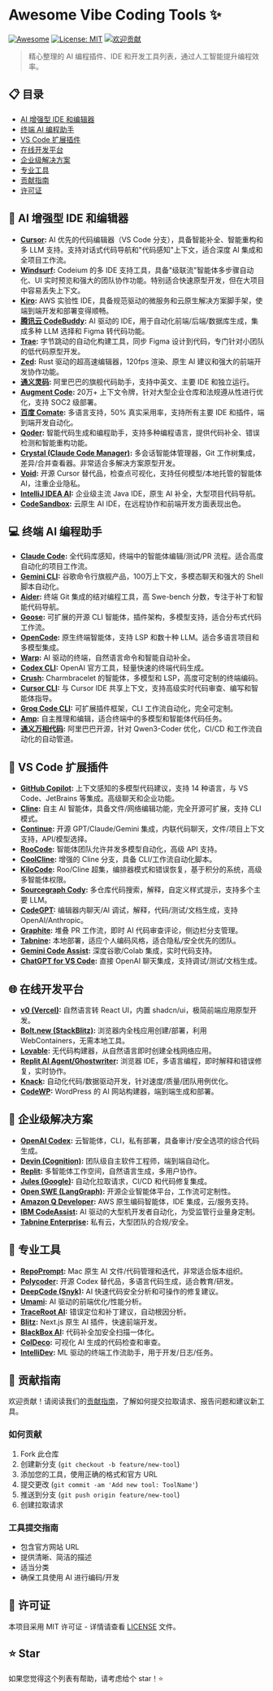 # Awesome Vibe Coding Tools ✨

[![Awesome](https://awesome.re/badge.svg)](https://awesome.re)
[![License: MIT](https://img.shields.io/badge/License-MIT-yellow.svg)](https://opensource.org/licenses/MIT)
[![欢迎贡献](https://img.shields.io/badge/贡献者-欢迎-brightgreen.svg?style=flat)](CONTRIBUTING.md)

> 精心整理的 AI 编程插件、IDE 和开发工具列表，通过人工智能提升编程效率。

## 📋 目录

- [AI 增强型 IDE 和编辑器](#-ai-增强型-ide-和编辑器)
- [终端 AI 编程助手](#-终端-ai-编程助手)
- [VS Code 扩展插件](#-vs-code-扩展插件)
- [在线开发平台](#-在线开发平台)
- [企业级解决方案](#-企业级解决方案)
- [专业工具](#-专业工具)
- [贡献指南](#-贡献指南)
- [许可证](#-许可证)

## 🚀 AI 增强型 IDE 和编辑器

- **[Cursor](https://cursor.com/):** AI 优先的代码编辑器（VS Code 分支），具备智能补全、智能重构和多 LLM 支持。支持对话式代码导航和"代码感知"上下文，适合深度 AI 集成和全项目工作流。
- **[Windsurf](https://windsurf.codeium.com/):** Codeium 的多 IDE 支持工具，具备"级联流"智能体多步骤自动化、UI 实时预览和强大的团队协作功能。特别适合快速原型开发，但在大项目中容易丢失上下文。
- **[Kiro](https://kiro.dev/):** AWS 实验性 IDE，具备规范驱动的微服务和云原生解决方案脚手架，使端到端开发和部署变得顺畅。
- **[腾讯云 CodeBuddy](https://cloud.tencent.com/product/codebuddy):** AI 驱动的 IDE，用于自动化前端/后端/数据库生成，集成多种 LLM 选择和 Figma 转代码功能。
- **[Trae](https://trae.ai/):** 字节跳动的自动化构建工具，同步 Figma 设计到代码，专门针对小团队的低代码原型开发。
- **[Zed](https://zed.dev/):** Rust 驱动的超高速编辑器，120fps 渲染、原生 AI 建议和强大的前端开发协作功能。
- **[通义灵码](https://tongyi.aliyun.com/lingma):** 阿里巴巴的旗舰代码助手，支持中英文、主要 IDE 和独立运行。
- **[Augment Code](https://augmentcode.com/):** 20万+ 上下文令牌，针对大型企业仓库和法规遵从性进行优化，支持 SOC2 级部署。
- **[百度 Comate](https://comate.baidu.com/):** 多语言支持，50% 真实采用率，支持所有主要 IDE 和插件，端到端开发自动化。
- **[Qoder](https://qoder.ai/):** 智能代码生成和编程助手，支持多种编程语言，提供代码补全、错误检测和智能重构功能。
- **[Crystal (Claude Code Manager)](https://claude.ai/code):** 多会话智能体管理器，Git 工作树集成，差异/合并查看器。非常适合多解决方案原型开发。
- **[Void](https://voideditor.com/):** 开源 Cursor 替代品，检查点可视化，支持任何模型/本地托管的智能体 AI，注重企业隐私。
- **[IntelliJ IDEA AI](https://www.jetbrains.com/idea/):** 企业级主流 Java IDE，原生 AI 补全，大型项目代码导航。
- **[CodeSandbox](https://codesandbox.io/):** 云原生 AI IDE，在远程协作和前端开发方面表现出色。

## 💻 终端 AI 编程助手

- **[Claude Code](https://claude.ai/code):** 全代码库感知，终端中的智能体编辑/测试/PR 流程。适合高度自动化的项目工作流。
- **[Gemini CLI](https://ai.google.dev/gemini-api/docs/cli):** 谷歌命令行旗舰产品，100万上下文，多模态聊天和强大的 Shell 脚本自动化。
- **[Aider](https://aider.chat/):** 终端 Git 集成的结对编程工具，高 Swe-bench 分数，专注于补丁和智能代码导航。
- **[Goose](https://github.com/Squadrick/goose):** 可扩展的开源 CLI 智能体，插件架构，多模型支持，适合分布式代码工作流。
- **[OpenCode](https://github.com/opencodeinterpret/opencode):** 原生终端智能体，支持 LSP 和数十种 LLM。适合多语言项目和多模型集成。
- **[Warp](https://www.warp.dev/):** AI 驱动的终端，自然语言命令和智能自动补全。
- **[Codex CLI](https://openai.com/index/openai-codex/):** OpenAI 官方工具，轻量快速的终端代码生成。
- **[Crush](https://github.com/charmbracelet/mods):** Charmbracelet 的智能体，多模型和 LSP，高度可定制的终端编码。
- **[Cursor CLI](https://cursor.com/):** 与 Cursor IDE 共享上下文，支持高级实时代码审查、编写和智能体指导。
- **[Groq Code CLI](https://groq.com/):** 可扩展插件框架，CLI 工作流自动化，完全可定制。
- **[Amp](https://github.com/amp-dev/amp):** 自主推理和编辑，适合终端中的多模型和智能体代码任务。
- **[通义万相代码](https://github.com/QwenLM/Qwen-Coder):** 阿里巴巴开源，针对 Qwen3-Coder 优化，CI/CD 和工作流自动化的自动管道。

## 🔌 VS Code 扩展插件

- **[GitHub Copilot](https://github.com/features/copilot):** 上下文感知的多模型代码建议，支持 14 种语言，与 VS Code、JetBrains 等集成。高级聊天和企业功能。
- **[Cline](https://github.com/cline/cline):** 自主 AI 智能体，具备文件/网络编辑功能，完全开源可扩展，支持 CLI 模式。
- **[Continue](https://github.com/continuedev/continue):** 开源 GPT/Claude/Gemini 集成，内联代码聊天，文件/项目上下文支持，API/模型选择。
- **[RooCode](https://github.com/RooCodeInc/Roo-Code):** 智能体团队允许并发多模型自动化，高级 API 支持。
- **[CoolCline](https://github.com/coolcline/CoolCline):** 增强的 Cline 分支，具备 CLI/工作流自动化脚本。
- **[KiloCode](https://github.com/Kilo-Org/kilocode):** Roo/Cline 超集，编排器模式和错误恢复，基于积分的系统，高级多智能体权限。
- **[Sourcegraph Cody](https://sourcegraph.com/cody):** 多仓库代码搜索，解释，自定义样式提示，支持多个主要 LLM。
- **[CodeGPT](https://codegpt.co/):** 编辑器内聊天/AI 调试，解释，代码/测试/文档生成，支持 OpenAI/Anthropic。
- **[Graphite](https://graphite.dev/):** 堆叠 PR 工作流，即时 AI 代码审查评论，侧边栏分支管理。
- **[Tabnine](https://www.tabnine.com/):** 本地部署，适应个人编码风格，适合隐私/安全优先的团队。
- **[Gemini Code Assist](https://codeassist.google/):** 深度谷歌/Colab 集成，实时代码支持。
- **[ChatGPT for VS Code](https://marketplace.visualstudio.com/items?itemName=openai.chatgpt):** 直接 OpenAI 聊天集成，支持调试/测试/文档生成。

## 🌐 在线开发平台

- **[v0 (Vercel)](https://v0.app/):** 自然语言转 React UI，内置 shadcn/ui，极简前端应用原型开发。
- **[Bolt.new (StackBlitz)](https://bolt.new/):** 浏览器内全栈应用创建/部署，利用 WebContainers，无需本地工具。
- **[Lovable](https://lovable.dev/):** 无代码构建器，从自然语言即时创建全栈网络应用。
- **[Replit AI Agent/Ghostwriter](https://replit.com/ai):** 浏览器 IDE，多语言编程，即时解释和错误修复，实时协作。
- **[Knack](https://www.knack.com/):** 自动化代码/数据驱动开发，针对速度/质量/团队用例优化。
- **[CodeWP](https://codewp.ai/):** WordPress 的 AI 网站构建器，端到端生成和部署。

## 🏢 企业级解决方案

- **[OpenAI Codex](https://openai.com/codex/):** 云智能体，CLI，私有部署，具备审计/安全选项的综合代码生成。
- **[Devin (Cognition)](https://devin.ai/):** 团队级自主软件工程师，端到端自动化。
- **[Replit](https://replit.com/):** 多智能体工作空间，自然语言生成，多用户协作。
- **[Jules (Google)](https://jules.google/):** 自动化拉取请求，CI/CD 和代码修复集成。
- **[Open SWE (LangGraph)](https://swe.langchain.com/):** 开源企业智能体平台，工作流可定制性。
- **[Amazon Q Developer](https://aws.amazon.com/q/developer/):** AWS 原生编码智能体，IDE 集成，云/服务支持。
- **[IBM CodeAssist](https://www.ibm.com/products/watsonx-code-assistant):** AI 驱动的大型机开发者自动化，为受监管行业量身定制。
- **[Tabnine Enterprise](https://www.tabnine.com/):** 私有云，大型团队的合规/安全。

## 🔧 专业工具

- **[RepoPrompt](https://github.com/repo-prompt/repo-prompt):** Mac 原生 AI 文件/代码管理和迭代，非常适合版本组织。
- **[Polycoder](https://github.com/VHellendoorn/Code-LMs):** 开源 Codex 替代品，多语言代码生成，适合教育/研发。
- **[DeepCode (Snyk)](https://snyk.io/product/deepcode-ai/):** AI 快速代码安全分析和可操作的修复建议。
- **[Umami](https://umami.is/):** AI 驱动的前端优化/性能分析。
- **[TraceRoot AI](https://traceroot.ai/):** 错误定位和补丁建议，自动根因分析。
- **[Blitz](https://blitzjs.com/):** Next.js 原生 AI 插件，快速前端开发。
- **[BlackBox AI](https://blackbox.ai/):** 代码补全加安全扫描一体化。
- **[ColDeco](https://coldeco.ai/):** 可视化 AI 生成的代码检查和审查。
- **[IntelliDev](https://intellidev.ai/):** ML 驱动的终端工作流助手，用于开发/日志/任务。

## 🤝 贡献指南

欢迎贡献！请阅读我们的[贡献指南](CONTRIBUTING.md)，了解如何提交拉取请求、报告问题和建议新工具。

### 如何贡献

1. Fork 此仓库
2. 创建新分支 (`git checkout -b feature/new-tool`)
3. 添加您的工具，使用正确的格式和官方 URL
4. 提交更改 (`git commit -am 'Add new tool: ToolName'`)
5. 推送到分支 (`git push origin feature/new-tool`)
6. 创建拉取请求

### 工具提交指南

- 包含官方网站 URL
- 提供清晰、简洁的描述
- 适当分类
- 确保工具使用 AI 进行编码/开发

## 📄 许可证

本项目采用 MIT 许可证 - 详情请查看 [LICENSE](LICENSE) 文件。

## ⭐ Star 

如果您觉得这个列表有帮助，请考虑给个 star！⭐
